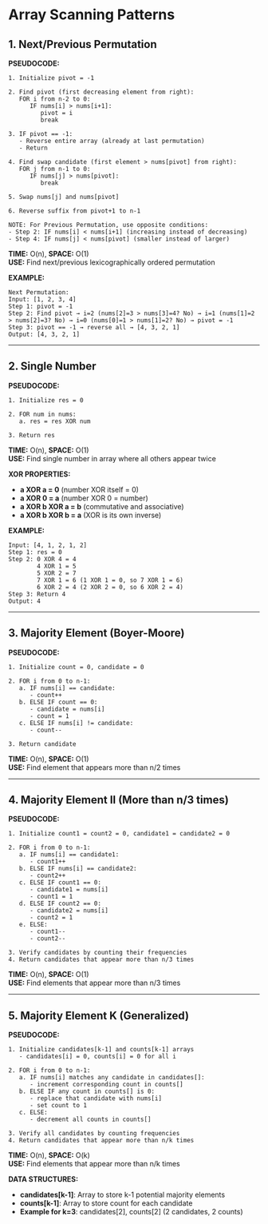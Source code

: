 # Array Scanning Patterns

## 1. Next/Previous Permutation

**PSEUDOCODE:**
```
1. Initialize pivot = -1

2. Find pivot (first decreasing element from right):
   FOR i from n-2 to 0:
      IF nums[i] > nums[i+1]:
         pivot = i
         break

3. IF pivot == -1:
   - Reverse entire array (already at last permutation)
   - Return

4. Find swap candidate (first element > nums[pivot] from right):
   FOR j from n-1 to 0:
      IF nums[j] > nums[pivot]:
         break

5. Swap nums[j] and nums[pivot]

6. Reverse suffix from pivot+1 to n-1

NOTE: For Previous Permutation, use opposite conditions:
- Step 2: IF nums[i] < nums[i+1] (increasing instead of decreasing)
- Step 4: IF nums[j] < nums[pivot] (smaller instead of larger)
```

**TIME:** O(n), **SPACE:** O(1)  
**USE:** Find next/previous lexicographically ordered permutation

**EXAMPLE:**
```
Next Permutation:
Input: [1, 2, 3, 4]
Step 1: pivot = -1
Step 2: Find pivot → i=2 (nums[2]=3 > nums[3]=4? No) → i=1 (nums[1]=2 > nums[2]=3? No) → i=0 (nums[0]=1 > nums[1]=2? No) → pivot = -1
Step 3: pivot == -1 → reverse all → [4, 3, 2, 1]
Output: [4, 3, 2, 1]
```

---

## 2. Single Number

**PSEUDOCODE:**
```
1. Initialize res = 0

2. FOR num in nums:
   a. res = res XOR num

3. Return res
```

**TIME:** O(n), **SPACE:** O(1)  
**USE:** Find single number in array where all others appear twice

**XOR PROPERTIES:**
- **a XOR a = 0** (number XOR itself = 0)
- **a XOR 0 = a** (number XOR 0 = number)
- **a XOR b XOR a = b** (commutative and associative)
- **a XOR b XOR b = a** (XOR is its own inverse)

**EXAMPLE:**
```
Input: [4, 1, 2, 1, 2]
Step 1: res = 0
Step 2: 0 XOR 4 = 4
        4 XOR 1 = 5
        5 XOR 2 = 7
        7 XOR 1 = 6 (1 XOR 1 = 0, so 7 XOR 1 = 6)
        6 XOR 2 = 4 (2 XOR 2 = 0, so 6 XOR 2 = 4)
Step 3: Return 4
Output: 4
```

---

## 3. Majority Element (Boyer-Moore)

**PSEUDOCODE:**
```
1. Initialize count = 0, candidate = 0

2. FOR i from 0 to n-1:
   a. IF nums[i] == candidate:
      - count++
   b. ELSE IF count == 0:
      - candidate = nums[i]
      - count = 1
   c. ELSE IF nums[i] != candidate:
      - count--

3. Return candidate
```

**TIME:** O(n), **SPACE:** O(1)  
**USE:** Find element that appears more than n/2 times

---

## 4. Majority Element II (More than n/3 times)

**PSEUDOCODE:**
```
1. Initialize count1 = count2 = 0, candidate1 = candidate2 = 0

2. FOR i from 0 to n-1:
   a. IF nums[i] == candidate1:
      - count1++
   b. ELSE IF nums[i] == candidate2:
      - count2++
   c. ELSE IF count1 == 0:
      - candidate1 = nums[i]
      - count1 = 1
   d. ELSE IF count2 == 0:
      - candidate2 = nums[i]
      - count2 = 1
   e. ELSE:
      - count1--
      - count2--

3. Verify candidates by counting their frequencies
4. Return candidates that appear more than n/3 times
```

**TIME:** O(n), **SPACE:** O(1)  
**USE:** Find elements that appear more than n/3 times

---

## 5. Majority Element K (Generalized)

**PSEUDOCODE:**
```
1. Initialize candidates[k-1] and counts[k-1] arrays
   - candidates[i] = 0, counts[i] = 0 for all i

2. FOR i from 0 to n-1:
   a. IF nums[i] matches any candidate in candidates[]:
      - increment corresponding count in counts[]
   b. ELSE IF any count in counts[] is 0:
      - replace that candidate with nums[i]
      - set count to 1
   c. ELSE:
      - decrement all counts in counts[]

3. Verify all candidates by counting frequencies
4. Return candidates that appear more than n/k times
```

**TIME:** O(n), **SPACE:** O(k)  
**USE:** Find elements that appear more than n/k times

**DATA STRUCTURES:**
- **candidates[k-1]**: Array to store k-1 potential majority elements
- **counts[k-1]**: Array to store count for each candidate
- **Example for k=3**: candidates[2], counts[2] (2 candidates, 2 counts) 